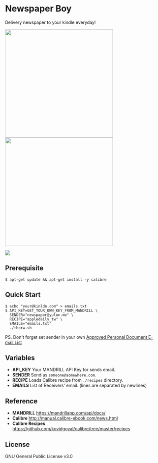 Newspaper Boy
=============

Delivery newspaper to your kindle everyday!

<a target="_blank" href="https://cloud.githubusercontent.com/assets/690703/5707093/dca645aa-9ac0-11e4-9318-2597cc4ad69a.png"><img width="350px;" src="https://cloud.githubusercontent.com/assets/690703/5707093/dca645aa-9ac0-11e4-9318-2597cc4ad69a.png"></a>
<a target="_blank" href="https://cloud.githubusercontent.com/assets/690703/5707097/e169382c-9ac0-11e4-89bf-fbbc862d70cd.png"><img width="350px;" src="https://cloud.githubusercontent.com/assets/690703/5707097/e169382c-9ac0-11e4-89bf-fbbc862d70cd.png"></a>

[![](http://dockeri.co/image/zack/newspaper-boy)](https://registry.hub.docker.com/u/zack/newspaper-boy/)

Prerequisite
------------
    $ apt-get update && apt-get install -y calibre

Quick Start
-----------

    $ echo "your@kinlde.com" > emails.txt
    $ API_KEY=GET_YOUR_OWN_KEY_FROM_MANDRILL \
      SENDER="newspaper@yulun.me" \
      RECIPE="appledaily_tw" \
      EMAILS="emails.txt"
      ./thorw.sh


PS. Don't forget set sender in your own [Approved Personal Document E-mail List](http://www.amazon.com/gp/help/customer/display.html/ref=hp_pdoc_main_short_us?nodeId=200767340#GUID-0A6C24BA-AE01-45F1-8D3A-2557A7B1DE31)

Variables
---------
- **API_KEY** Your MANDRILL API Key for sends email.
- **SENDER** Send as `someone@somewhere.com`.
- **RECIPE** Loads Calibre recipe from `./recipes` directory.
- **EMAILS** List of Receivers' email. (lines are separated by newlines)

Reference
---------
- **MANDRILL** https://mandrillapp.com/api/docs/
- **Calibre** http://manual.calibre-ebook.com/news.html
- **Calibre Recipes** https://github.com/kovidgoyal/calibre/tree/master/recipes

License
-------
GNU General Public License v3.0
